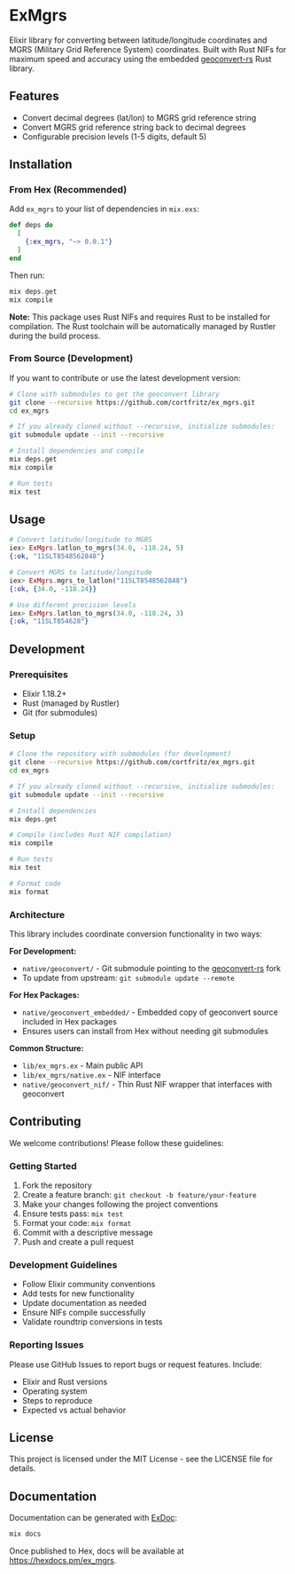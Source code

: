 # ExMgrs

Elixir library for converting between latitude/longitude coordinates and MGRS (Military Grid Reference System) coordinates. Built with Rust NIFs for maximum speed and accuracy using the embedded [geoconvert-rs](https://github.com/cortfritz/geoconvert-rs) Rust library.

## Features

- Convert decimal degrees (lat/lon) to MGRS grid reference string
- Convert MGRS grid reference string back to decimal degrees
- Configurable precision levels (1-5 digits, default 5)

## Installation

### From Hex (Recommended)

Add `ex_mgrs` to your list of dependencies in `mix.exs`:

```elixir
def deps do
  [
    {:ex_mgrs, "~> 0.0.1"}
  ]
end
```

Then run:

```bash
mix deps.get
mix compile
```

**Note:** This package uses Rust NIFs and requires Rust to be installed for compilation. The Rust toolchain will be automatically managed by Rustler during the build process.

### From Source (Development)

If you want to contribute or use the latest development version:

```bash
# Clone with submodules to get the geoconvert library
git clone --recursive https://github.com/cortfritz/ex_mgrs.git
cd ex_mgrs

# If you already cloned without --recursive, initialize submodules:
git submodule update --init --recursive

# Install dependencies and compile
mix deps.get
mix compile

# Run tests
mix test
```

## Usage

```elixir
# Convert latitude/longitude to MGRS
iex> ExMgrs.latlon_to_mgrs(34.0, -118.24, 5)
{:ok, "11SLT8548562848"}

# Convert MGRS to latitude/longitude
iex> ExMgrs.mgrs_to_latlon("11SLT8548562848")
{:ok, {34.0, -118.24}}

# Use different precision levels
iex> ExMgrs.latlon_to_mgrs(34.0, -118.24, 3)
{:ok, "11SLT854628"}
```

## Development

### Prerequisites

- Elixir 1.18.2+
- Rust (managed by Rustler)
- Git (for submodules)

### Setup

```bash
# Clone the repository with submodules (for development)
git clone --recursive https://github.com/cortfritz/ex_mgrs.git
cd ex_mgrs

# If you already cloned without --recursive, initialize submodules:
git submodule update --init --recursive

# Install dependencies
mix deps.get

# Compile (includes Rust NIF compilation)
mix compile

# Run tests
mix test

# Format code
mix format
```

### Architecture

This library includes coordinate conversion functionality in two ways:

**For Development:**

- `native/geoconvert/` - Git submodule pointing to the [geoconvert-rs](https://github.com/cortfritz/geoconvert-rs) fork
- To update from upstream: `git submodule update --remote`

**For Hex Packages:**

- `native/geoconvert_embedded/` - Embedded copy of geoconvert source included in Hex packages
- Ensures users can install from Hex without needing git submodules

**Common Structure:**

- `lib/ex_mgrs.ex` - Main public API
- `lib/ex_mgrs/native.ex` - NIF interface
- `native/geoconvert_nif/` - Thin Rust NIF wrapper that interfaces with geoconvert

## Contributing

We welcome contributions! Please follow these guidelines:

### Getting Started

1. Fork the repository
2. Create a feature branch: `git checkout -b feature/your-feature`
3. Make your changes following the project conventions
4. Ensure tests pass: `mix test`
5. Format your code: `mix format`
6. Commit with a descriptive message
7. Push and create a pull request

### Development Guidelines

- Follow Elixir community conventions
- Add tests for new functionality
- Update documentation as needed
- Ensure NIFs compile successfully
- Validate roundtrip conversions in tests

### Reporting Issues

Please use GitHub Issues to report bugs or request features. Include:

- Elixir and Rust versions
- Operating system
- Steps to reproduce
- Expected vs actual behavior

## License

This project is licensed under the MIT License - see the LICENSE file for details.

## Documentation

Documentation can be generated with [ExDoc](https://github.com/elixir-lang/ex_doc):

```bash
mix docs
```

Once published to Hex, docs will be available at <https://hexdocs.pm/ex_mgrs>.
